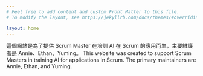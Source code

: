 ```yaml
---
# Feel free to add content and custom Front Matter to this file.
# To modify the layout, see https://jekyllrb.com/docs/themes/#overriding-theme-defaults

layout: home
---
```

這個網站是為了提供 Scrum Master 在培訓 AI 在 Scrum 的應用而生，主要維護者是 Annie、Ethan、Yuming。 This website was created to support Scrum Masters in training AI for applications in Scrum. The primary maintainers are Annie, Ethan, and Yuming.

